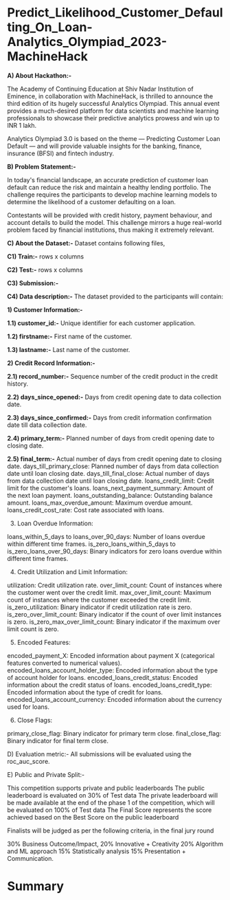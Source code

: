 # Predict_Likelihood_Customer_Defaulting_On_Loan-Analytics_Olympiad_2023-MachineHack

**A) About Hackathon:-**

The Academy of Continuing Education at Shiv Nadar Institution of Eminence, in collaboration with MachineHack, is thrilled to announce the third edition of its hugely successful Analytics Olympiad. This annual event provides a much-desired platform for data scientists and machine learning professionals to showcase their predictive analytics prowess and win up to INR 1 lakh. 

Analytics Olympiad 3.0 is based on the theme — Predicting Customer Loan Default — and will provide valuable insights for the banking, finance, insurance (BFSI) and fintech industry.

**B) Problem Statement:-**

In today's financial landscape, an accurate prediction of customer loan default can reduce the risk and maintain a healthy lending portfolio. The challenge requires the participants to develop machine learning models to determine the likelihood of a customer defaulting on a loan. 

Contestants will be provided with credit history, payment behaviour, and account details to build the model. This challenge mirrors a huge real-world problem faced by financial institutions, thus making it extremely relevant.

**C) About the Dataset:-** Dataset contains following files,

**C1) Train:-** rows x  columns

**C2) Test:-**  rows x  columns

**C3) Submission:-**

**C4) Data description:-** The dataset provided to the participants will contain:

**1) Customer Information:-**

**1.1) customer_id:-** Unique identifier for each customer application.

**1.2) firstname:-**  First name of the customer.

**1.3) lastname:-** Last name of the customer.

**2) Credit Record Information:-**

**2.1) record_number:-** Sequence number of the credit product in the credit history.

**2.2) days_since_opened:-** Days from credit opening date to data collection date.

**2.3) days_since_confirmed:-** Days from credit information confirmation date till data collection date.

**2.4) primary_term:-** Planned number of days from credit opening date to closing date.

**2.5) final_term:-** Actual number of days from credit opening date to closing date.
days_till_primary_close: Planned number of days from data collection date until loan closing date.
days_till_final_close: Actual number of days from data collection date until loan closing date.
loans_credit_limit: Credit limit for the customer's loans.
loans_next_payment_summary: Amount of the next loan payment.
loans_outstanding_balance: Outstanding balance amount.
loans_max_overdue_amount: Maximum overdue amount.
loans_credit_cost_rate: Cost rate associated with loans.

3) Loan Overdue Information:

loans_within_5_days to loans_over_90_days: Number of loans overdue within different time frames.
is_zero_loans_within_5_days to is_zero_loans_over_90_days: Binary indicators for zero loans overdue within different time frames.

4) Credit Utilization and Limit Information:

utilization: Credit utilization rate.
over_limit_count: Count of instances where the customer went over the credit limit.
max_over_limit_count: Maximum count of instances where the customer exceeded the credit limit.
is_zero_utilization: Binary indicator if credit utilization rate is zero.
is_zero_over_limit_count: Binary indicator if the count of over limit instances is zero.
is_zero_max_over_limit_count: Binary indicator if the maximum over limit count is zero.

5) Encoded Features:

encoded_payment_X: Encoded information about payment X (categorical features converted to numerical values).
encoded_loans_account_holder_type: Encoded information about the type of account holder for loans.
encoded_loans_credit_status: Encoded information about the credit status of loans.
encoded_loans_credit_type: Encoded information about the type of credit for loans.
encoded_loans_account_currency: Encoded information about the currency used for loans.

6) Close Flags:

primary_close_flag: Binary indicator for primary term close.
final_close_flag: Binary indicator for final term close.

D) Evaluation metric:-  All submissions will be evaluated using the roc_auc_score.

E) Public and Private Split:-

This competition supports private and public leaderboards
The public leaderboard is evaluated on 30% of Test data
The private leaderboard will be made available at the end of the phase 1 of the competition, which will be evaluated on 100% of Test data
The Final Score represents the score achieved based on the Best Score on the public leaderboard

Finalists will be judged as per the following criteria, in the final jury round

30% Business Outcome/Impact,
20% Innovative + Creativity
20% Algorithm and ML approach
15% Statistically analysis
15% Presentation + Communication.

# Summary
